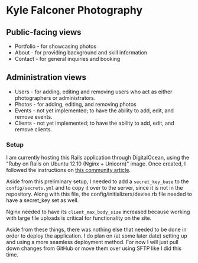 # Kyle Falconer Photography

## Public-facing views
* Portfolio - for showcasing photos
* About - for providing background and skill information
* Contact - for general inquiries and booking

## Administration views
* Users - for adding, editing and removing users who act as either photographers or administrators.
* Photos - for adding, editing, and removing photos
* Events - not yet implemented; to have the ability to add, edit, and remove events.
* Clients - not yet implemented; to have the ability to add, edit, and remove clients.


### Setup
I am currently hosting this Rails application through DigitalOcean, using the "Ruby on Rails on Ubuntu 12.10 (Nginx + Unicorn)" image. Once created, I followed the instructions on [this community article][1].

Aside from this preliminary setup, I needed to add a `secret_key_base` to the `config/secrets.yml` and to copy it over to the server, since it is not in the repository. Along with this file, the config/initializers/devise.rb file needed to have a secret_key set as well.

Nginx needed to have its `client_max_body_size` increased because working with large file uploads is critical for functionality on the site.

Aside from these things, there was nothing else that needed to be done in order to deploy the application. I do plan on (at some later date) setting up and using a more seamless deployment method. For now I will just pull down changes from GitHub or move them over using SFTP like I did this time. 

  [1]: https://www.digitalocean.com/community/articles/how-to-launch-your-ruby-on-rails-app-with-the-digitalocean-one-click-image